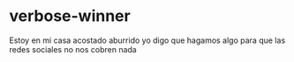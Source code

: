 # verbose-winner
Estoy en mi casa acostado aburrido yo digo que hagamos algo para que las redes sociales no nos cobren nada

